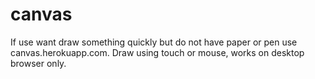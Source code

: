 # canvas
If use want draw something quickly but do not have paper or pen use canvas.herokuapp.com.  Draw using touch or mouse, works on desktop browser only.
